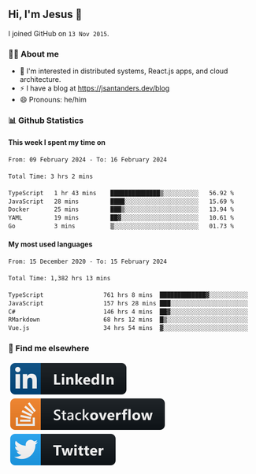 ## Hi, I'm Jesus 👋

I joined GitHub on `13 Nov 2015`.

<!-- Talking about you -->

### 👨‍💻 About me

- 👦 I'm interested in distributed systems, React.js apps, and cloud architecture.
- ⚡️ I have a blog at <https://jsantanders.dev/blog>
- 😄 Pronouns: he/him

### 📊 Github Statistics

#### This week I spent my time on

<!--START_SECTION:weekly-->

```txt
From: 09 February 2024 - To: 16 February 2024

Total Time: 3 hrs 2 mins

TypeScript   1 hr 43 mins    ██████████████▒░░░░░░░░░░   56.92 %
JavaScript   28 mins         ████░░░░░░░░░░░░░░░░░░░░░   15.69 %
Docker       25 mins         ███▒░░░░░░░░░░░░░░░░░░░░░   13.94 %
YAML         19 mins         ██▓░░░░░░░░░░░░░░░░░░░░░░   10.61 %
Go           3 mins          ▒░░░░░░░░░░░░░░░░░░░░░░░░   01.73 %
```

<!--END_SECTION:weekly-->

#### My most used languages

<!--START_SECTION:alltime-->

```txt
From: 15 December 2020 - To: 15 February 2024

Total Time: 1,382 hrs 13 mins

TypeScript                 761 hrs 8 mins  █████████████▓░░░░░░░░░░░   55.07 %
JavaScript                 157 hrs 28 mins ███░░░░░░░░░░░░░░░░░░░░░░   11.39 %
C#                         146 hrs 4 mins  ██▓░░░░░░░░░░░░░░░░░░░░░░   10.57 %
RMarkdown                  68 hrs 12 mins  █▒░░░░░░░░░░░░░░░░░░░░░░░   04.93 %
Vue.js                     34 hrs 54 mins  ▓░░░░░░░░░░░░░░░░░░░░░░░░   02.53 %
```

<!--END_SECTION:alltime-->

### 📢 Find me elsewhere

<p>
  <a target="_blank" href="https://linkedin.com/in/jsantanders">
    <img src="https://github.com/jsantanders/jsantanders/blob/master/img/linkedin.svg" alt="LinkedIn" style="vertical-align:top; margin:4px">
  </a>
  
  <a target="_blank" href="https://stackoverflow.com/users/7318331/jesus-santander">
    <img src="https://github.com/jsantanders/jsantanders/blob/master/img/stackoverflow.svg" alt="StackOverflow" style="vertical-align:top; margin:4px">
  </a>
  
  <a target="_blank" href="http://twitter.com/jsantanders">
    <img src="https://github.com/jsantanders/jsantanders/blob/master/img/twitter.svg" alt="Twitter" style="vertical-align:top; margin:4px">
  </a>
</p>
